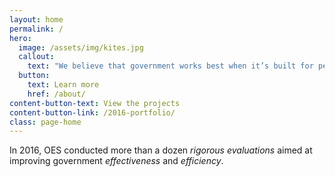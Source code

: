 ```yaml
---
layout: home
permalink: /
hero:
  image: /assets/img/kites.jpg
  callout:
    text: "We believe that government works best when it’s built for people."
  button:
    text: Learn more
    href: /about/
content-button-text: View the projects
content-button-link: /2016-portfolio/
class: page-home
---
```

In 2016, OES conducted more than a dozen <em>rigorous evaluations</em> aimed at improving government <em>effectiveness</em> and <em>efficiency</em>.